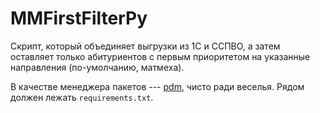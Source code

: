 # MMFirstFilterPy

Скрипт, который объединяет выгрузки из 1С и ССПВО, а затем оставляет только абитуриентов с первым приоритетом на указанные направления (по-умолчанию, матмеха).

В качестве менеджера пакетов --- [pdm](https://pdm-project.org/en/latest/), чисто ради веселья.
Рядом должен лежать `requirements.txt`.

